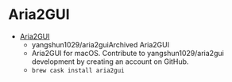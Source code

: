 # Aria2GUI
- [Aria2GUI](https://github.com/yangshun1029/aria2gui)
  -  yangshun1029/aria2guiArchived Aria2GUI
  - Aria2GUI for macOS. Contribute to yangshun1029/aria2gui development by creating an account on GitHub.
  - `brew cask install aria2gui`
